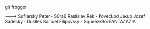 git frogger

--->
Šufliarský Peter - S0ra6
Rastislav Rek - PovecLod
Jakub Jozef Sádecký - Duklles
Samuel Filipovský - SqueezeBoi
FANTAAAZIA
